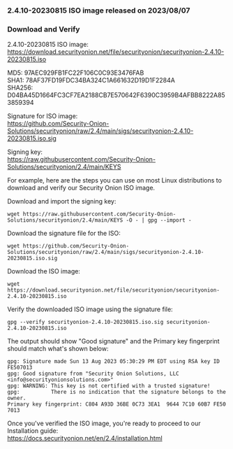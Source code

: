 ### 2.4.10-20230815 ISO image released on 2023/08/07



### Download and Verify

2.4.10-20230815 ISO image:  
https://download.securityonion.net/file/securityonion/securityonion-2.4.10-20230815.iso
 
MD5: 97AEC929FB1FC22F106C0C93E3476FAB  
SHA1: 78AF37FD19FDC34BA324C1A661632D19D1F2284A  
SHA256: D04BA45D1664FC3CF7EA2188CB7E570642F6390C3959B4AFBB8222A853859394  

Signature for ISO image:  
https://github.com/Security-Onion-Solutions/securityonion/raw/2.4/main/sigs/securityonion-2.4.10-20230815.iso.sig

Signing key:  
https://raw.githubusercontent.com/Security-Onion-Solutions/securityonion/2.4/main/KEYS  

For example, here are the steps you can use on most Linux distributions to download and verify our Security Onion ISO image.

Download and import the signing key:  
```
wget https://raw.githubusercontent.com/Security-Onion-Solutions/securityonion/2.4/main/KEYS -O - | gpg --import -  
```

Download the signature file for the ISO:  
```
wget https://github.com/Security-Onion-Solutions/securityonion/raw/2.4/main/sigs/securityonion-2.4.10-20230815.iso.sig
```

Download the ISO image:  
```
wget https://download.securityonion.net/file/securityonion/securityonion-2.4.10-20230815.iso
```

Verify the downloaded ISO image using the signature file:  
```
gpg --verify securityonion-2.4.10-20230815.iso.sig securityonion-2.4.10-20230815.iso
```

The output should show "Good signature" and the Primary key fingerprint should match what's shown below:
```
gpg: Signature made Sun 13 Aug 2023 05:30:29 PM EDT using RSA key ID FE507013
gpg: Good signature from "Security Onion Solutions, LLC <info@securityonionsolutions.com>"
gpg: WARNING: This key is not certified with a trusted signature!
gpg:          There is no indication that the signature belongs to the owner.
Primary key fingerprint: C804 A93D 36BE 0C73 3EA1  9644 7C10 60B7 FE50 7013
```

Once you've verified the ISO image, you're ready to proceed to our Installation guide:  
https://docs.securityonion.net/en/2.4/installation.html
